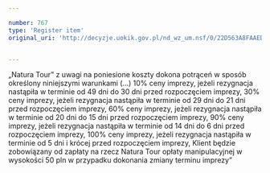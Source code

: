 ```yaml
---

number: 767
type: 'Register item'
original_uri: 'http://decyzje.uokik.gov.pl/nd_wz_um.nsf/0/22D563A8FAAED960C12572DD003296AB?OpenDocument'


---
```


„Natura Tour” z uwagi na poniesione koszty dokona potrąceń w sposób określony niniejszymi warunkami (...) 10% ceny imprezy, jeżeli rezygnacja nastąpiła w terminie od 49 dni do 30 dni przed rozpoczęciem imprezy, 30% ceny imprezy, jeżeli rezygnacja nastąpiła w terminie od 29 dni do 21 dni przed rozpoczęciem imprezy, 60% ceny imprezy, jeżeli rezygnacja nastąpiła w terminie od 20 dni do 15 dni przed rozpoczęciem imprezy, 90% ceny imprezy, jeżeli rezygnacja nastąpiła w terminie od 14 dni do 6 dni przed rozpoczęciem imprezy, 100% ceny imprezy, jeżeli rezygnacja nastąpiła w terminie od 5 dni i krócej przed rozpoczęciem imprezy, Klient będzie zobowiązany od zapłaty na rzecz Natura Tour opłaty manipulacyjnej w wysokości 50 pln w przypadku dokonania zmiany terminu imprezy”
